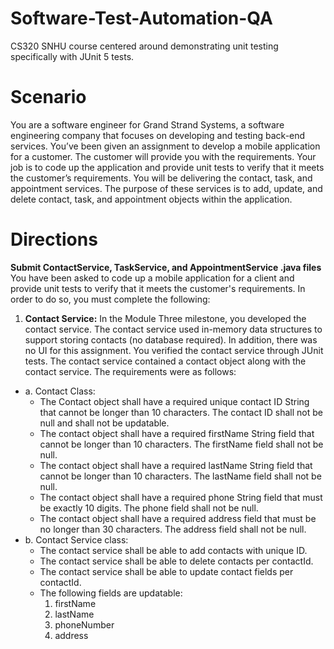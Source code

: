 # Software-Test-Automation-QA
CS320 SNHU course centered around demonstrating unit testing specifically with JUnit 5 tests. 

# Scenario
You are a software engineer for Grand Strand Systems, a software engineering company that focuses on developing and testing back-end services. You’ve been given an assignment to develop a mobile application for a customer. The customer will provide you with the requirements. Your job is to code up the application and provide unit tests to verify that it meets the customer’s requirements. You will be delivering the contact, task, and appointment services. The purpose of these services is to add, update, and delete contact, task, and appointment objects within the application.

# Directions
**Submit ContactService, TaskService, and AppointmentService .java files**  
You have been asked to code up a mobile application for a client and provide unit tests to verify that it meets the customer's requirements. In order to do so, you must complete the following:
1. **Contact Service:** In the Module Three milestone, you developed the contact service. The contact service used in-memory data structures to support storing contacts (no database required). In addition, there was no UI for this assignment. You verified the contact service through JUnit tests. The contact service contained a contact object along with the contact service. The requirements were as follows:
* a. Contact Class:
  - The Contact object shall have a required unique contact ID String that cannot be longer than 10 characters. The contact ID shall not be null and shall not be updatable.
  - The contact object shall have a required firstName String field that cannot be longer than 10 characters. The firstName field shall not be null.
  - The contact object shall have a required lastName String field that cannot be longer than 10 characters. The lastName field shall not be null.
  - The contact object shall have a required phone String field that must be exactly 10 digits. The phone field shall not be null.
  - The contact object shall have a required address field that must be no longer than 30 characters. The address field shall not be null.
* b. Contact Service class:
  - The contact service shall be able to add contacts with unique ID.
  - The contact service shall be able to delete contacts per contactId.
  - The contact service shall be able to update contact fields per contactId.
  - The following fields are updatable:
    1. firstName
    2. lastName
    3. phoneNumber
    4. address

